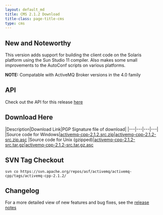 ```yaml
---
layout: default_md
title: CMS 2.1.2 Download
title-class: page-title-cms
type: cms
---
```


New and Noteworthy
------------------

This version adds support for building the client code on the Solaris platform using the Sun Studio 11 compiler. Also makes some small improvements to the AutoConf scripts on various platforms.

**NOTE:** Compatable with ActiveMQ Broker versions in the 4.0 family

API
---

Check out the API for this release [here](../api_docs/activemqcpp-2.1.2)

Download Here
-------------

|Description|Download Link|PGP Signature file of download|
|---|---|---|---|
|Source code for Windows|[activemq-cpp-2.1.2.src.zip](http://archive.apache.org/dist/activemq/activemq-cpp/source/activemq-cpp-2.1.2-src.zip)|[activemq-cpp-2.1.2-src.zip.asc](http://archive.apache.org/dist/activemq/activemq-cpp/source/activemq-cpp-2.1.2-src.zip.asc)
|Source code for Unix (gzipped)|[activemq-cpp-2.1.2-src.tar.gz](http://archive.apache.org/dist/activemq/activemq-cpp/source/activemq-cpp-2.1.2-src.tar.gz)|[activemq-cpp-2.1.2-src.tar.gz.asc](http://archive.apache.org/dist/activemq/activemq-cpp/source/activemq-cpp-2.1.2-src.tar.gz.asc)

SVN Tag Checkout
----------------
```
svn co https://svn.apache.org/repos/asf/activemq/activemq-cpp/tags/activemq-cpp-2.1.2/
```

Changelog
---------

For a more detailed view of new features and bug fixes, see the [release notes](https://issues.apache.org/jira/secure/ReleaseNote.jspa?projectId=12311207&version=12315647)
